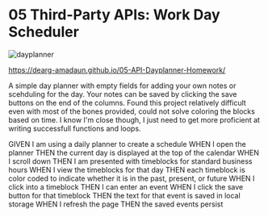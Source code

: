 # 05 Third-Party APIs: Work Day Scheduler

![dayplanner ](https://user-images.githubusercontent.com/83721789/125012211-d49fd600-e037-11eb-8389-09d138e657bd.jpg)

https://dearg-amadaun.github.io/05-API-Dayplanner-Homework/

A simple day planner with empty fields for adding your own notes or scehduling for the day. Your notes can be saved by clicking the save buttons on the end of the columns.
Found this project relatively difficult even with most of the bones provided, could not solve coloring the blocks based on time. I know I'm close though, I just need to get more proficient at writing successfull functions and loops.


GIVEN I am using a daily planner to create a schedule
WHEN I open the planner
THEN the current day is displayed at the top of the calendar
WHEN I scroll down
THEN I am presented with timeblocks for standard business hours
WHEN I view the timeblocks for that day
THEN each timeblock is color coded to indicate whether it is in the past, present, or future
WHEN I click into a timeblock
THEN I can enter an event
WHEN I click the save button for that timeblock
THEN the text for that event is saved in local storage
WHEN I refresh the page
THEN the saved events persist
```


